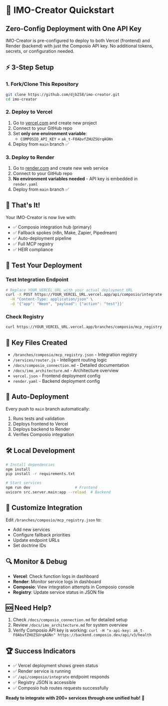<!--
─────────────────────────────────────────────
📁 CTB Classification Metadata
─────────────────────────────────────────────
CTB Branch: docs
Barton ID: 06.01.00
Unique ID: CTB-17F355DE
Blueprint Hash:
Last Updated: 2025-10-23
Enforcement: None
─────────────────────────────────────────────
-->

# 🚀 IMO-Creator Quickstart

## Zero-Config Deployment with One API Key

IMO-Creator is pre-configured to deploy to both Vercel (frontend) and Render (backend) with just the Composio API key. No additional tokens, secrets, or configuration needed.

## ⚡ 3-Step Setup

### 1. Fork/Clone This Repository
```bash
git clone https://github.com/djb258/imo-creator.git
cd imo-creator
```

### 2. Deploy to Vercel
1. Go to [vercel.com](https://vercel.com) and create new project
2. Connect to your GitHub repo
3. Set **only one environment variable**:
   - `COMPOSIO_API_KEY` = `ak_t-F0AbvfZHUZSUrqAGNn`
4. Deploy from `main` branch ✅

### 3. Deploy to Render
1. Go to [render.com](https://render.com) and create new web service
2. Connect to your GitHub repo
3. **No environment variables needed** - API key is embedded in `render.yaml`
4. Deploy from `main` branch ✅

## 🎯 That's It!

Your IMO-Creator is now live with:
- ✅ Composio integration hub (primary)
- ✅ Fallback spokes (n8n, Make, Zapier, Pipedream)
- ✅ Auto-deployment pipeline
- ✅ Full MCP registry
- ✅ HEIR compliance

## 🧪 Test Your Deployment

### Test Integration Endpoint
```bash
# Replace YOUR_VERCEL_URL with your actual deployment URL
curl -X POST https://YOUR_VERCEL_URL.vercel.app/api/composio/integrate \
  -H "Content-Type: application/json" \
  -d '{"app": "Neon", "payload": {"action": "test"}}'
```

### Check Registry
```bash
curl https://YOUR_VERCEL_URL.vercel.app/branches/composio/mcp_registry.json
```

## 📁 Key Files Created

- `/branches/composio/mcp_registry.json` - Integration registry
- `/services/router.js` - Intelligent routing logic
- `/docs/composio_connection.md` - Detailed documentation
- `/docs/imo_architecture.md` - Architecture overview
- `vercel.json` - Frontend deployment config
- `render.yaml` - Backend deployment config

## 🔄 Auto-Deployment

Every push to `main` branch automatically:
1. Runs tests and validation
2. Deploys frontend to Vercel
3. Deploys backend to Render
4. Verifies Composio integration

## 🛠️ Local Development

```bash
# Install dependencies
npm install
pip install -r requirements.txt

# Start services
npm run dev                    # Frontend
uvicorn src.server.main:app --reload  # Backend
```

## 🎨 Customize Integration

Edit `/branches/composio/mcp_registry.json` to:
- Add new services
- Configure fallback priorities
- Update endpoint URLs
- Set doctrine IDs

## 🔍 Monitor & Debug

- **Vercel**: Check function logs in dashboard
- **Render**: Monitor service logs in dashboard
- **Composio**: View integration attempts in Composio console
- **Registry**: Update service status in JSON file

## 🆘 Need Help?

1. Check `/docs/composio_connection.md` for detailed setup
2. Review `/docs/imo_architecture.md` for system overview
3. Verify Composio API key is working: `curl -H "x-api-key: ak_t-F0AbvfZHUZSUrqAGNn" https://backend.composio.dev/api/v3/health`

## 🏆 Success Indicators

- ✅ Vercel deployment shows green status
- ✅ Render service is running
- ✅ `/api/composio/integrate` endpoint responds
- ✅ Registry JSON is accessible
- ✅ Composio hub routes requests successfully

**Ready to integrate with 200+ services through one unified hub!** 🌟